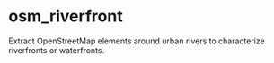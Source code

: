 # osm_riverfront
Extract OpenStreetMap elements around urban rivers to characterize riverfronts or waterfronts. 
